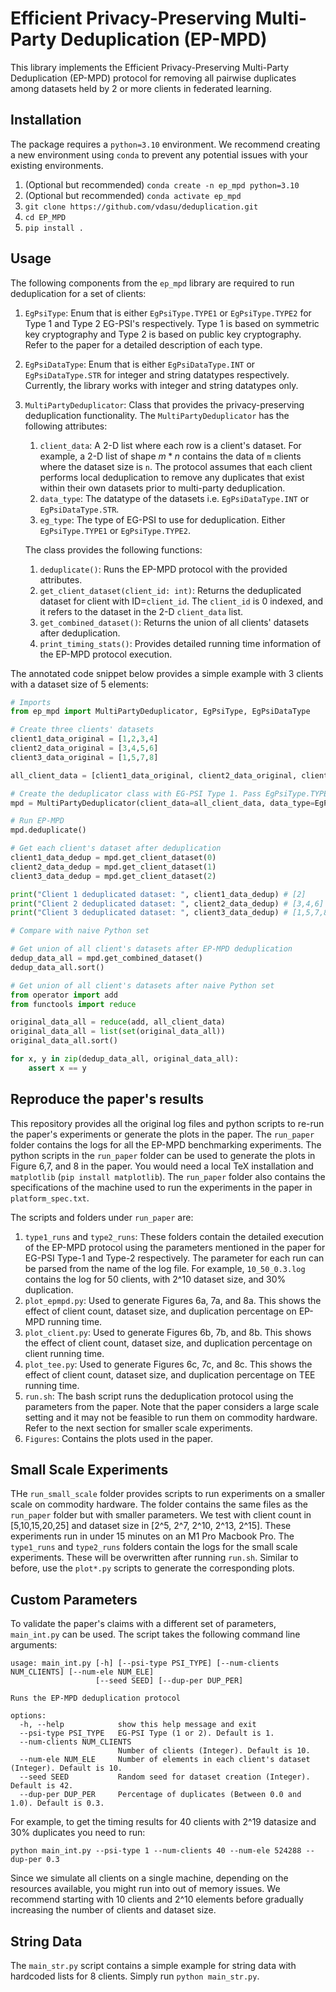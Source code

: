 # Efficient Privacy-Preserving Multi-Party Deduplication (EP-MPD)

This library implements the Efficient Privacy-Preserving Multi-Party Deduplication (EP-MPD) protocol for removing all pairwise duplicates among datasets held by 2 or more clients in federated learning.

## Installation

The package requires a `python=3.10` environment. We recommend creating a new environment using `conda` to prevent any potential issues with your existing environments.

1. (Optional but recommended) `conda create -n ep_mpd python=3.10`
2. (Optional but recommended) `conda activate ep_mpd`
3. `git clone https://github.com/vdasu/deduplication.git`
4. `cd EP_MPD`
5. `pip install .`


## Usage

The following components from the `ep_mpd` library are required to run deduplication for a set of clients:

1. `EgPsiType`: Enum that is either `EgPsiType.TYPE1` or `EgPsiType.TYPE2` for Type 1 and Type 2 EG-PSI's respectively. Type 1 is based on symmetric key cryptography and Type 2 is based on public key cryptography. Refer to the paper for a detailed description of each type. 
2. `EgPsiDataType`: Enum that is either `EgPsiDataType.INT` or `EgPsiDataType.STR` for integer and string datatypes respectively. Currently, the library works with integer and string datatypes only.
3. `MultiPartyDeduplicator`: Class that provides the privacy-preserving deduplication functionality. The `MultiPartyDeduplicator` has the following attributes:
   1. `client_data`: A 2-D list where each row is a client's dataset. For example, a 2-D list of shape $m*n$ contains the data of `m` clients where the dataset size is `n`. The protocol assumes that each client performs local deduplication to remove any duplicates that exist within their own datasets prior to multi-party deduplication.
   2. `data_type`: The datatype of the datasets i.e. `EgPsiDataType.INT` or `EgPsiDataType.STR`.
   3. `eg_type`: The type of EG-PSI to use for deduplication. Either `EgPsiType.TYPE1` or `EgPsiType.TYPE2`.
  
   The class provides the following functions:
   1. `deduplicate()`: Runs the EP-MPD protocol with the provided attributes.
   2. `get_client_dataset(client_id: int)`: Returns the deduplicated dataset for client with ID=`client_id`. The `client_id` is 0 indexed, and it refers to the dataset in the 2-D `client_data` list.
   3. `get_combined_dataset()`: Returns the union of all clients' datasets after deduplication.
   4. `print_timing_stats()`: Provides detailed running time information of the EP-MPD protocol execution.

The annotated code snippet below provides a simple example with 3 clients with a dataset size of 5 elements:

```python
# Imports
from ep_mpd import MultiPartyDeduplicator, EgPsiType, EgPsiDataType

# Create three clients' datasets
client1_data_original = [1,2,3,4]
client2_data_original = [3,4,5,6]
client3_data_original = [1,5,7,8]

all_client_data = [client1_data_original, client2_data_original, client3_data_original]

# Create the deduplicator class with EG-PSI Type 1. Pass EgPsiType.TYPE2 to eg_type for Type 2 instead.
mpd = MultiPartyDeduplicator(client_data=all_client_data, data_type=EgPsiDataType.INT, eg_type=EgPsiType.TYPE1)

# Run EP-MPD
mpd.deduplicate()

# Get each client's dataset after deduplication
client1_data_dedup = mpd.get_client_dataset(0)
client2_data_dedup = mpd.get_client_dataset(1)
client3_data_dedup = mpd.get_client_dataset(2)

print("Client 1 deduplicated dataset: ", client1_data_dedup) # [2]
print("Client 2 deduplicated dataset: ", client2_data_dedup) # [3,4,6]
print("Client 3 deduplicated dataset: ", client3_data_dedup) # [1,5,7,8]

# Compare with naive Python set 

# Get union of all client's datasets after EP-MPD deduplication
dedup_data_all = mpd.get_combined_dataset()
dedup_data_all.sort()

# Get union of all client's datasets after naive Python set
from operator import add
from functools import reduce

original_data_all = reduce(add, all_client_data)
original_data_all = list(set(original_data_all))
original_data_all.sort()

for x, y in zip(dedup_data_all, original_data_all):
    assert x == y
```

## Reproduce the paper's results

This repository provides all the original log files and python scripts to re-run the paper's experiments or generate the plots in the paper. The `run_paper` folder contains the logs for all the EP-MPD benchmarking experiments. The python scripts in the `run_paper` folder can be used to generate the plots in Figure 6,7, and 8 in the paper. You would need a local TeX installation and `matplotlib` (`pip install matplotlib`). The `run_paper` folder also contains the specifications of the machine used to run the experiments in the paper in `platform_spec.txt`. 

The scripts and folders under `run_paper` are:

1. `type1_runs` and `type2_runs`: These folders contain the detailed execution of the EP-MPD protocol using the parameters mentioned in the paper for EG-PSI Type-1 and Type-2 respectively. The parameter for each run can be parsed from the name of the log file. For example, `10_50_0.3.log` contains the log for 50 clients, with 2^10 dataset size, and 30% duplication.
2. `plot_epmpd.py`: Used to generate Figures 6a, 7a, and 8a. This shows the effect of client count, dataset size, and duplication percentage on EP-MPD running time.
3. `plot_client.py`: Used to generate Figures 6b, 7b, and 8b. This shows the effect of client count, dataset size, and duplication percentage on client running time.
4. `plot_tee.py`: Used to generate Figures 6c, 7c, and 8c. This shows the effect of client count, dataset size, and duplication percentage on TEE running time.
5. `run.sh`: The bash script runs the deduplication protocol using the parameters from the paper. Note that the paper considers a large scale setting and it may not be feasible to run them on commodity hardware. Refer to the next section for smaller scale experiments.
6. `Figures`: Contains the plots used in the paper.

## Small Scale Experiments

THe `run_small_scale` folder provides scripts to run experiments on a smaller scale on commodity hardware. The folder contains the same files as the `run_paper` folder but with smaller parameters. We test with client count in [5,10,15,20,25] and dataset size in [2^5, 2^7, 2^10, 2^13, 2^15]. These experiments run in under 15 minutes on an M1 Pro Macbook Pro. The `type1_runs` and `type2_runs` folders contain the logs for the small scale experiments. These will be overwritten after running `run.sh`. Similar to before, use the `plot*.py` scripts to generate the corresponding plots. 

## Custom Parameters

To validate the paper's claims with a different set of parameters, `main_int.py` can be used. The script takes the following command line arguments:

```
usage: main_int.py [-h] [--psi-type PSI_TYPE] [--num-clients NUM_CLIENTS] [--num-ele NUM_ELE]
                   [--seed SEED] [--dup-per DUP_PER]

Runs the EP-MPD deduplication protocol

options:
  -h, --help            show this help message and exit
  --psi-type PSI_TYPE   EG-PSI Type (1 or 2). Default is 1.
  --num-clients NUM_CLIENTS
                        Number of clients (Integer). Default is 10.
  --num-ele NUM_ELE     Number of elements in each client's dataset (Integer). Default is 10.
  --seed SEED           Random seed for dataset creation (Integer). Default is 42.
  --dup-per DUP_PER     Percentage of duplicates (Between 0.0 and 1.0). Default is 0.3.
```

For example, to get the timing results for 40 clients with 2^19 datasize and 30% duplicates you need to run:

```
python main_int.py --psi-type 1 --num-clients 40 --num-ele 524288 --dup-per 0.3
```

Since we simulate all clients on a single machine, depending on the resources available, you might run into out of memory issues. We recommend starting with 10 clients and 2^10 elements before gradually increasing the number of clients and dataset size.

## String Data

The `main_str.py` script contains a simple example for string data with hardcoded lists for 8 clients. Simply run `python main_str.py`.
